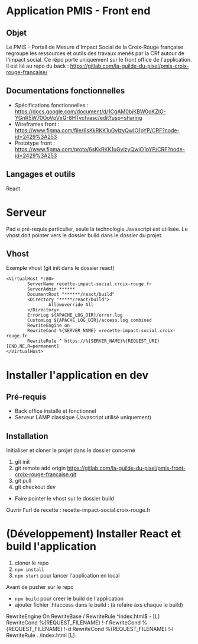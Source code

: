 # Application PMIS - Front end

## Objet

Le PMIS - Portail de Mesure d'Impact Social de la Croix-Rouge française regroupe les ressources et outils des travaux menés par la CRf autour de l'impact social.
Ce répo porte uniquement sur le front office de l'application. Il est lié au repo du back : https://gitlab.com/la-guilde-du-pixel/pmis-croix-rouge-francaise/

## Documentations fonctionnelles

- Spécifications fonctionnelles : https://docs.google.com/document/d/1CgAM0bjKBW0oKZIO-YGnR5W70OoVpVxG-8HTvcfvasc/edit?usp=sharing
- Wireframes front : https://www.figma.com/file/6sKkRKK1uGvlzyQwIO1pYP/CRF?node-id=2429%3A253
- Prototype front : https://www.figma.com/proto/6sKkRKK1uGvlzyQwIO1pYP/CRF?node-id=2429%3A253

## Langages et outils

React

# Serveur

Pad e pré-requis particulier, seule la technologie Javascript est utilisée. Le vhost doit pointer vers le dossier build dans le dossier du projet.

## Vhost

Exemple vhost (git init dans le dossier react)

```
<VirtualHost *:80>
        ServerName recette-impact-social.croix-rouge.fr
        ServerAdmin ******
        DocumentRoot "******/react/build"
        <Directory "*****/react/build">
                Allowoverride All
        </Directory>
        ErrorLog ${APACHE_LOG_DIR}/error.log
        CustomLog ${APACHE_LOG_DIR}/access.log combined
        RewriteEngine on
        RewriteCond %{SERVER_NAME} =recette-impact-social.croix-rouge.fr
        RewriteRule ^ https://%{SERVER_NAME}%{REQUEST_URI} [END,NE,R=permanent]
</VirtualHost>
```

# Installer l'application en dev

## Pré-requis

- Back office installé et fonctionnel
- Serveur LAMP classique (Javascript utilisé uniquement)

## Installation

Initialiser et cloner le projet dans le dossier concerné

1. git init
2. git remote add origin https://gitlab.com/la-guilde-du-pixel/pmis-front-croix-rouge-francaise.git
3. git pull
4. git checkout dev

- Faire pointer le vhost sur le dossier build

Ouvrir l'url de recette : recette-impact-social.croix-rouge.fr

# (Développement) Installer React et build l'application

1. cloner le repo
2. `npm install`
3. `npm start` pour lancer l'application en local

Avant de pusher sur le repo

- `npm build` pour creer le build de l'application
- ajouter fichier .htaccess dans le build : (à refaire àxs chaque le build)
  <IfModule mod_rewrite.c>

RewriteEngine On
RewriteBase /
RewriteRule ^index\.html$ - [L]
RewriteCond %{REQUEST_FILENAME} !-f
RewriteCond %{REQUEST_FILENAME} !-d
RewriteCond %{REQUEST_FILENAME} !-l
RewriteRule . /index.html [L]

</IfModule>
